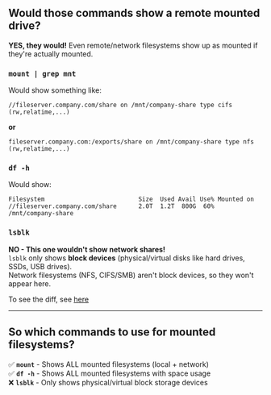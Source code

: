 ## Would those commands show a remote mounted drive?

**YES, they would!** Even remote/network filesystems show up as mounted if they're actually mounted.

### `mount | grep mnt`
Would show something like:
```
//fileserver.company.com/share on /mnt/company-share type cifs (rw,relatime,...)
```
**or**
```
fileserver.company.com:/exports/share on /mnt/company-share type nfs (rw,relatime,...)
```

### `df -h`
Would show:
```
Filesystem                          Size  Used Avail Use% Mounted on
//fileserver.company.com/share      2.0T  1.2T  800G  60% /mnt/company-share
```

### `lsblk`
**NO - This one wouldn't show network shares!**  
`lsblk` only shows **block devices** (physical/virtual disks like hard drives, SSDs, USB drives).  
Network filesystems (NFS, CIFS/SMB) aren't block devices, so they won't appear here.

To see the diff, see [here]()

---

## So which commands to use for mounted filesystems?

✅ **`mount`** - Shows ALL mounted filesystems (local + network)  
✅ **`df -h`** - Shows ALL mounted filesystems with space usage  
❌ **`lsblk`** - Only shows physical/virtual block storage devices
